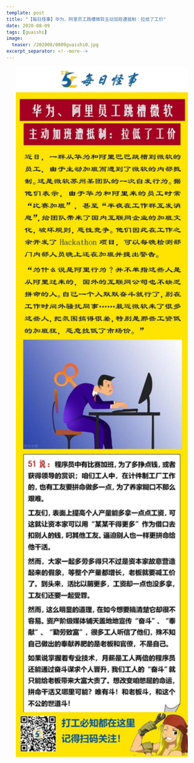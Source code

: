 ```yaml
---
template: post
title: "【每日怪事】华为、阿里员工跳槽微软主动加班遭抵制：拉低了工价"
date: 2020-08-09
tags: [guaishi]
image:
  teaser: /202008/0809guaishi0.jpg
excerpt_separator: <!--more-->
---
```


<div style="text-align:center;color:grey"><img src="/images/202008/0809guaishi.jpg" width="90%"></div><br>

